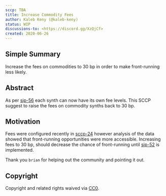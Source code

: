 ```yaml
---
sccp: TBA
title: Increase Commodity Fees
author: Kaleb Keny (@kaleb-keny)
status: WIP
discussions-to: <https://discord.gg/XzQjCf>
created: 2020-06-26
---
```


## Simple Summary
Increase the fees on commodities to 30 bp in order to make front-running less likely.

## Abstract
<!--A short (~200 word) description of the variable change proposed.-->
As per [sip-56](https://github.com/Synthetixio/SIPs/blob/master/SIPS/sip-56.md) each synth can now have its own fee levels. This SCCP suggest to raise the fees on commodity synths back to 30 bp.

## Motivation
Fees were configured recently in [sccp-24](https://sips.synthetix.io/sccp/sccp-24) however analysis of the data showed that front-running opportunities were more accessible. Increasing fees to 30 bp, should decrease the chance of front-running  until [sip-52](https://sips.synthetix.io/sips/sip-52) is implemented.

Thank you `brian` for helping out the community and pointing it out.

## Copyright
Copyright and related rights waived via [CC0](https://creativecommons.org/publicdomain/zero/1.0/).
